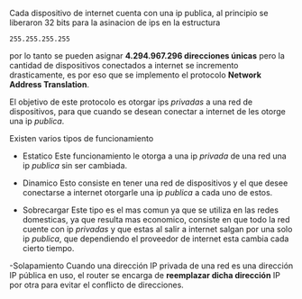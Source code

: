 Cada dispositivo de internet  cuenta con una ip publica, al principio se liberaron 32 bits para la asinacion de ips en la estructura

	255.255.255.255
por lo tanto se pueden asignar **4.294.967.296 direcciones únicas** pero la cantidad de dispositivos conectados a internet se incremento drasticamente, es por eso que se implemento el protocolo **Network Address Translation**.

El objetivo de este protocolo es otorgar ips *privadas* a una red de dispositivos, para que cuando se desean conectar a internet de les otorge una ip *publica*.

Existen varios tipos de funcionamiento

- Estatico
Este funcionamiento le otorga a una ip *privada* de una red una ip *publica* sin ser cambiada.

- Dinamico
Esto consiste en tener una red de dispositivos y el que desee conectarse a internet otorgarle una ip *publica* a cada uno de estos.

- Sobrecargar
Este tipo es el mas comun ya que se utiliza en las redes domesticas, ya que resulta mas economico, consiste en que todo la red cuente con ip *privadas* y que estas al salir a internet salgan por una solo ip *publica*, que dependiendo el proveedor de internet esta cambia cada cierto tiempo.

-Solapamiento
Cuando una dirección IP privada de una red es una dirección IP pública en uso, el router se encarga de **reemplazar dicha dirección** IP por otra para evitar el conflicto de direcciones.